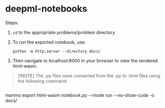 ﻿# deepml-notebooks

Steps:
1. `cd` to the appropriate problems/problem directory
2. To run the exported notebook, use:
    ```shell
    python -m http.server --directory docs/
    ```

3. Then navigate to localhost:8000 in your browser to view the rendered html-wasm.

> [!NOTE] The .py files were converted from the .py to .html files using the following command:</br>
> ```shell
marimo export html-wasm notebook.py --mode run --no-show-code -o docs/
```
